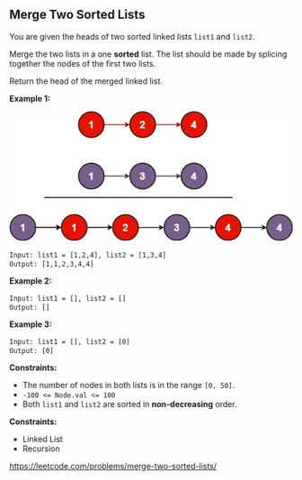 ## Merge Two Sorted Lists

You are given the heads of two sorted linked lists ```list1``` and ```list2```.

Merge the two lists in a one **sorted** list. The list should be made by splicing together the nodes of the first two lists.

Return the head of the merged linked list.



**Example 1:**

![image](merge_ex1.jpg)

```
Input: list1 = [1,2,4], list2 = [1,3,4]
Output: [1,1,2,3,4,4]
```

**Example 2:**

```
Input: list1 = [], list2 = []
Output: []
```

**Example 3:**

```
Input: list1 = [], list2 = [0]
Output: [0]
```

**Constraints:**

- The number of nodes in both lists is in the range ```[0, 50]```.
- ```-100 <= Node.val <= 100```
- Both ```list1``` and ```list2``` are sorted in **non-decreasing** order.

**Constraints:**
- Linked List
- Recursion

https://leetcode.com/problems/merge-two-sorted-lists/